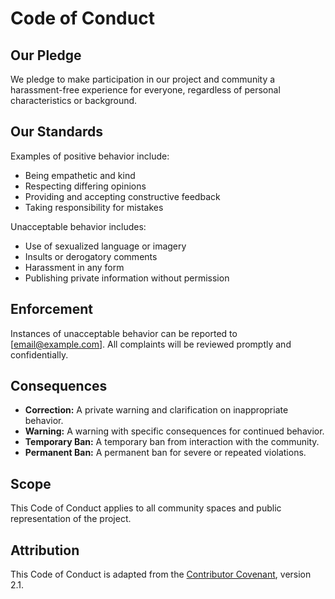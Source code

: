 # Code of Conduct

## Our Pledge

We pledge to make participation in our project and community a harassment-free experience for everyone, regardless of personal characteristics or background.

## Our Standards

Examples of positive behavior include:

- Being empathetic and kind
- Respecting differing opinions
- Providing and accepting constructive feedback
- Taking responsibility for mistakes

Unacceptable behavior includes:

- Use of sexualized language or imagery
- Insults or derogatory comments
- Harassment in any form
- Publishing private information without permission

## Enforcement

Instances of unacceptable behavior can be reported to [email@example.com]. All complaints will be reviewed promptly and confidentially.

## Consequences

- **Correction:** A private warning and clarification on inappropriate behavior.
- **Warning:** A warning with specific consequences for continued behavior.
- **Temporary Ban:** A temporary ban from interaction with the community.
- **Permanent Ban:** A permanent ban for severe or repeated violations.

## Scope

This Code of Conduct applies to all community spaces and public representation of the project.

## Attribution

This Code of Conduct is adapted from the [Contributor Covenant](https://www.contributor-covenant.org), version 2.1.
